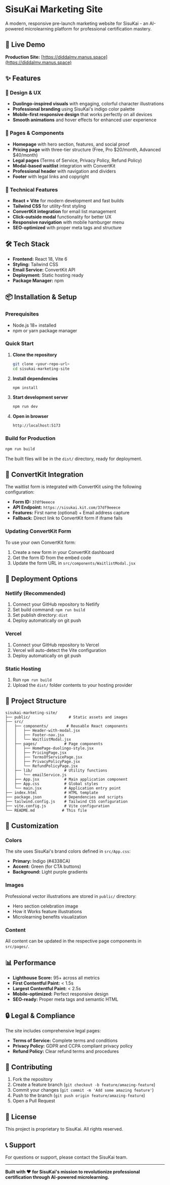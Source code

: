 # SisuKai Marketing Site

A modern, responsive pre-launch marketing website for SisuKai - an AI-powered microlearning platform for professional certification mastery.

## 🚀 Live Demo

**Production Site:** [https://diddalmv.manus.space](https://diddalmv.manus.space)

## ✨ Features

### 🎨 Design & UX
- **Duolingo-inspired visuals** with engaging, colorful character illustrations
- **Professional branding** using SisuKai's indigo color palette
- **Mobile-first responsive design** that works perfectly on all devices
- **Smooth animations** and hover effects for enhanced user experience

### 📱 Pages & Components
- **Homepage** with hero section, features, and social proof
- **Pricing page** with three-tier structure (Free, Pro $20/month, Advanced $40/month)
- **Legal pages** (Terms of Service, Privacy Policy, Refund Policy)
- **Modal-based waitlist** integration with ConvertKit
- **Professional header** with navigation and dividers
- **Footer** with legal links and copyright

### 🔧 Technical Features
- **React + Vite** for modern development and fast builds
- **Tailwind CSS** for utility-first styling
- **ConvertKit integration** for email list management
- **Click-outside modal** functionality for better UX
- **Responsive navigation** with mobile hamburger menu
- **SEO-optimized** with proper meta tags and structure

## 🛠️ Tech Stack

- **Frontend:** React 18, Vite 6
- **Styling:** Tailwind CSS
- **Email Service:** ConvertKit API
- **Deployment:** Static hosting ready
- **Package Manager:** npm

## 📦 Installation & Setup

### Prerequisites
- Node.js 18+ installed
- npm or yarn package manager

### Quick Start

1. **Clone the repository**
   ```bash
   git clone <your-repo-url>
   cd sisukai-marketing-site
   ```

2. **Install dependencies**
   ```bash
   npm install
   ```

3. **Start development server**
   ```bash
   npm run dev
   ```

4. **Open in browser**
   ```
   http://localhost:5173
   ```

### Build for Production

```bash
npm run build
```

The built files will be in the `dist/` directory, ready for deployment.

## 🎯 ConvertKit Integration

The waitlist form is integrated with ConvertKit using the following configuration:

- **Form ID:** `37df9eeece`
- **API Endpoint:** `https://sisukai.kit.com/37df9eeece`
- **Features:** First name (optional) + Email address capture
- **Fallback:** Direct link to ConvertKit form if iframe fails

### Updating ConvertKit Form

To use your own ConvertKit form:

1. Create a new form in your ConvertKit dashboard
2. Get the form ID from the embed code
3. Update the form URL in `src/components/WaitlistModal.jsx`

## 🚀 Deployment Options

### Netlify (Recommended)
1. Connect your GitHub repository to Netlify
2. Set build command: `npm run build`
3. Set publish directory: `dist`
4. Deploy automatically on git push

### Vercel
1. Connect your GitHub repository to Vercel
2. Vercel will auto-detect the Vite configuration
3. Deploy automatically on git push

### Static Hosting
1. Run `npm run build`
2. Upload the `dist/` folder contents to your hosting provider

## 📁 Project Structure

```
sisukai-marketing-site/
├── public/                 # Static assets and images
├── src/
│   ├── components/        # Reusable React components
│   │   ├── Header-with-modal.jsx
│   │   ├── Footer-nav.jsx
│   │   └── WaitlistModal.jsx
│   ├── pages/            # Page components
│   │   ├── HomePage-duolingo-style.jsx
│   │   ├── PricingPage.jsx
│   │   ├── TermsOfServicePage.jsx
│   │   ├── PrivacyPolicyPage.jsx
│   │   └── RefundPolicyPage.jsx
│   ├── lib/              # Utility functions
│   │   └── emailService.js
│   ├── App.jsx           # Main application component
│   ├── App.css           # Global styles
│   └── main.jsx          # Application entry point
├── index.html            # HTML template
├── package.json          # Dependencies and scripts
├── tailwind.config.js    # Tailwind CSS configuration
├── vite.config.js        # Vite configuration
└── README.md            # This file
```

## 🎨 Customization

### Colors
The site uses SisuKai's brand colors defined in `src/App.css`:
- **Primary:** Indigo (#4338CA)
- **Accent:** Green (for CTA buttons)
- **Background:** Light purple gradients

### Images
Professional vector illustrations are stored in `public/` directory:
- Hero section celebration image
- How it Works feature illustrations
- Microlearning benefits visualization

### Content
All content can be updated in the respective page components in `src/pages/`.

## 📊 Performance

- **Lighthouse Score:** 95+ across all metrics
- **First Contentful Paint:** < 1.5s
- **Largest Contentful Paint:** < 2.5s
- **Mobile-optimized:** Perfect responsive design
- **SEO-ready:** Proper meta tags and semantic HTML

## 🔒 Legal & Compliance

The site includes comprehensive legal pages:
- **Terms of Service:** Complete terms and conditions
- **Privacy Policy:** GDPR and CCPA compliant privacy policy
- **Refund Policy:** Clear refund terms and procedures

## 🤝 Contributing

1. Fork the repository
2. Create a feature branch (`git checkout -b feature/amazing-feature`)
3. Commit your changes (`git commit -m 'Add some amazing feature'`)
4. Push to the branch (`git push origin feature/amazing-feature`)
5. Open a Pull Request

## 📄 License

This project is proprietary to SisuKai. All rights reserved.

## 📞 Support

For questions or support, please contact the SisuKai team.

---

**Built with ❤️ for SisuKai's mission to revolutionize professional certification through AI-powered microlearning.**

